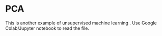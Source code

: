 # PCA
This is another example of unsupervised machine learning . Use Google Colab/Jupyter notebook to read the file.

